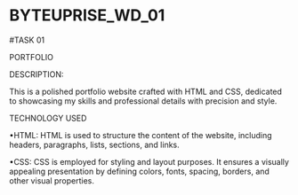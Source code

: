# BYTEUPRISE_WD_01

#TASK 01

PORTFOLIO

DESCRIPTION:

This is a polished portfolio website crafted with HTML and CSS, dedicated to showcasing my skills and professional details with precision and style.

TECHNOLOGY USED

•HTML: HTML is used to structure the content of the website, including headers, paragraphs, lists, sections, and links.

•CSS: CSS is employed for styling and layout purposes. It ensures a visually appealing presentation by defining colors, fonts, spacing, borders, and other visual properties.
